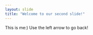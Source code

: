 ```yaml
---
layout: slide
title: "Welcome to our second slide!"
---
```

This is me:)
Use the left arrow to go back!